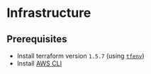# Infrastructure

## Prerequisites

- Install terraform version `1.5.7` (using [`tfenv`](https://github.com/tfutils/tfenv))
- Install [AWS CLI](https://docs.aws.amazon.com/cli/latest/userguide/getting-started-install.html#install-macos0-instructions)
